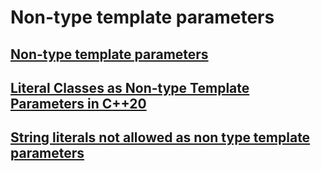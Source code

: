 # Non-type template parameters

## [Non-type template parameters](https://stackoverflow.com/questions/5687540/non-type-template-parameters)



## [Literal Classes as Non-type Template Parameters in C++20](https://blog.keha.dev/posts/cpp20-class-as-non-type-template-param/)



## [String literals not allowed as non type template parameters](https://stackoverflow.com/questions/5547852/string-literals-not-allowed-as-non-type-template-parameters)